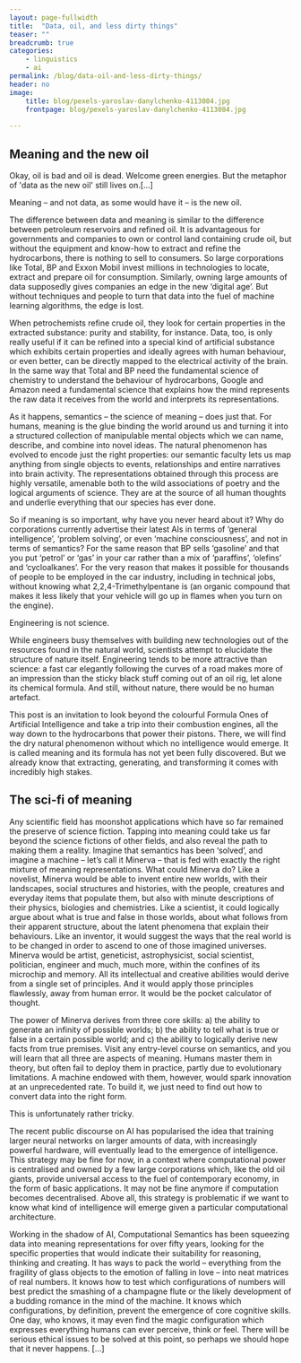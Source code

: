 ```yaml
---
layout: page-fullwidth
title:  "Data, oil, and less dirty things"
teaser: ""
breadcrumb: true
categories:
    - linguistics
    - ai
permalink: /blog/data-oil-and-less-dirty-things/
header: no
image:
    title: blog/pexels-yaroslav-danylchenko-4113084.jpg
    frontpage: blog/pexels-yaroslav-danylchenko-4113084.jpg
    
---
```



## Meaning and the new oil

Okay, oil is bad and oil is dead. Welcome green energies. But the metaphor of 'data as the new oil' still lives on.[...]

Meaning – and not data, as some would have it – is the new oil.

The difference between data and meaning is similar to the difference between petroleum reservoirs and refined oil. It is advantageous for governments and companies to own or control land containing crude oil, but without the equipment and know-how to extract and refine the hydrocarbons, there is nothing to sell to consumers. So large corporations like Total, BP and Exxon Mobil invest millions in technologies to locate, extract and prepare oil for consumption. Similarly, owning large amounts of data supposedly gives companies an edge in the new ‘digital age’. But without techniques and people to turn that data into the fuel of machine learning algorithms, the edge is lost. 

When petrochemists refine crude oil, they look for certain properties in the extracted substance: purity and stability, for instance. Data, too, is only really useful if it can be refined into a special kind of artificial substance which exhibits certain properties and ideally agrees with human behaviour, or even better, can be directly mapped to the electrical activity of the brain. In the same way that Total and BP need the fundamental science of chemistry to understand the behaviour of hydrocarbons, Google and Amazon need a fundamental science that explains how the mind represents the raw data it receives from the world and interprets its representations.

As it happens, semantics – the science of meaning – does just that. For humans, meaning is the glue binding the world around us and turning it into a structured collection of manipulable mental objects which we can name, describe, and combine into novel ideas. The natural phenomenon has evolved to encode just the right properties: our semantic faculty lets us map anything from single objects to events, relationships and entire narratives into brain activity. The representations obtained through this process are highly versatile, amenable both to the wild associations of poetry and the logical arguments of science. They are at the source of all human thoughts and underlie everything that our species has ever done.

So if meaning is so important, why have you never heard about it? Why do corporations currently advertise their latest AIs in terms of ‘general intelligence’, ‘problem solving’, or even ‘machine consciousness’, and not in terms of semantics? For the same reason that BP sells ‘gasoline’ and that you put ‘petrol’ or ‘gas’ in your car rather than a mix of ‘paraffins’, ‘olefins’ and ‘cycloalkanes’. For the very reason that makes it possible for thousands of people to be employed in the car industry, including in technical jobs, without knowing what 2,2,4-Trimethylpentane is (an organic compound that makes it less likely that your vehicle will go up in flames when you turn on the engine).

Engineering is not science.

While engineers busy themselves with building new technologies out of the resources found in the natural world, scientists attempt to elucidate the structure of nature itself. Engineering tends to be more attractive than science: a fast car elegantly following the curves of a road makes more of an impression than the sticky black stuff coming out of an oil rig, let alone its chemical formula. And still, without nature, there would be no human artefact.

This post is an invitation to look beyond the colourful Formula Ones of Artificial Intelligence and take a trip into their combustion engines, all the way down to the hydrocarbons that power their pistons. There, we will find the dry natural phenomenon without which no intelligence would emerge. It is called meaning and its formula has not yet been fully discovered. But we already know that extracting, generating, and transforming it comes with incredibly high stakes. 


## The sci-fi of meaning

Any scientific field has moonshot applications which have so far remained the preserve of science fiction. Tapping into meaning could take us far beyond the science fictions of other fields, and also reveal the path to making them a reality. Imagine that semantics has been ‘solved’, and imagine a machine – let’s call it Minerva – that is fed with exactly the right mixture of meaning representations. What could Minerva do? Like a novelist, Minerva would be able to invent entire new worlds, with their landscapes, social structures and histories, with the people, creatures and everyday items that populate them, but also with minute descriptions of their physics, biologies and chemistries. Like a scientist, it could logically argue about what is true and false in those worlds, about what follows from their apparent structure, about the latent phenomena that explain their behaviours. Like an inventor, it would suggest the ways that the real world is to be changed in order to ascend to one of those imagined universes. Minerva would be artist, geneticist, astrophysicist, social scientist, politician, engineer and much, much more, within the confines of its microchip and memory. All its intellectual and creative abilities would derive from a single set of principles. And it would apply those principles flawlessly, away from human error. It would be the pocket calculator of thought.

The power of Minerva derives from three core skills: a) the ability to generate an infinity of possible worlds; b) the ability to tell what is true or false in a certain possible world; and c) the ability to logically derive new facts from true premises. Visit any entry-level course on semantics, and you will learn that all three are aspects of meaning. Humans master them in theory, but often fail to deploy them in practice, partly due to evolutionary limitations. A machine endowed with them, however, would spark innovation at an unprecedented rate. To build it, we just need to find out how to convert data into the right form.

This is unfortunately rather tricky.

The recent public discourse on AI has popularised the idea that training larger neural networks on larger amounts of data, with increasingly powerful hardware, will eventually lead to the emergence of intelligence. This strategy may be fine for now, in a context where computational power is centralised and owned by a few large corporations which, like the old oil giants, provide universal access to the fuel of contemporary economy, in the form of basic applications. It may not be fine anymore if computation becomes decentralised. Above all, this strategy is problematic if we want to know what kind of intelligence will emerge given a particular computational architecture. 

Working in the shadow of AI, Computational Semantics has been squeezing data into meaning representations for over fifty years, looking for the specific properties that would indicate their suitability for reasoning, thinking and creating. It has ways to pack the world – everything from the fragility of glass objects to the emotion of falling in love – into neat matrices of real numbers. It knows how to test which configurations of numbers will best predict the smashing of a champagne flute or the likely development of a budding romance in the mind of the machine. It knows which configurations, by definition, prevent the emergence of core cognitive skills. One day, who knows, it may even find the magic configuration which expresses everything humans can ever perceive, think or feel. There will be serious ethical issues to be solved at this point, so perhaps we should hope that it never happens. [...]
